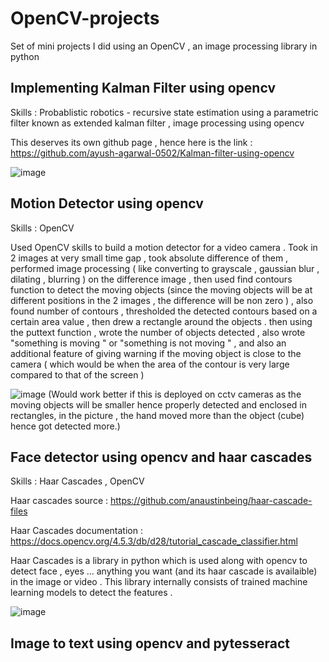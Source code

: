 # OpenCV-projects
Set of mini projects I did using an OpenCV , an image processing library in python

## Implementing Kalman Filter using opencv 
Skills : Probablistic robotics - recursive state estimation using a parametric filter known as extended kalman filter , image processing using opencv 

This deserves its own github page , hence here is the link : https://github.com/ayush-agarwal-0502/Kalman-filter-using-opencv

![image](https://user-images.githubusercontent.com/86561124/138936084-40a43619-69d0-4138-b186-f9c00936bd4b.png)

## Motion Detector using opencv 

Skills : OpenCV

Used OpenCV skills to build a motion detector for a video camera . Took in 2 images at very small time gap , took absolute difference of them , performed image processing ( like converting to grayscale , gaussian blur , dilating , blurring ) on the difference image , then used find contours function to detect the moving objects (since the moving objects will be at different positions in the 2 images , the difference will be non zero ) , also found number of contours , thresholded the detected contours based on a certain area value , then drew a rectangle around the objects . then using the puttext function , wrote the number of objects detected , also wrote "something is moving " or "something is not moving " , and also an additional feature of giving warning if the moving object is close to the camera ( which would be when the area of the contour is very large compared to that of the screen )

![image](https://user-images.githubusercontent.com/86561124/139123682-2cc6692a-dd6c-4473-b42b-a153a67efa2d.png)
(Would work better if this is deployed on cctv cameras as the moving objects will be smaller hence properly detected and enclosed in rectangles, in the picture , the hand moved more than the object (cube) hence got detected more.)


## Face detector using opencv and haar cascades 

Skills : Haar Cascades , OpenCV

Haar cascades source : https://github.com/anaustinbeing/haar-cascade-files

Haar Cascades documentation : https://docs.opencv.org/4.5.3/db/d28/tutorial_cascade_classifier.html

Haar Cascades is a library in python which is used along with opencv to detect face , eyes ... anything you want (and its haar cascade is availaible) in the image or video . 
This library internally consists of trained machine learning models to detect the features .

![image](https://user-images.githubusercontent.com/86561124/139127185-1447df21-8116-4fe7-ad8e-52442ebd8950.png)

## Image to text using opencv and pytesseract 
